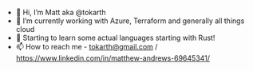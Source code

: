 - 👋 Hi, I’m Matt aka @tokarth
- 🌱 I’m currently working with Azure, Terraform and generally all things cloud
- 📖 Starting to learn some actual languages starting with Rust!
- 📫 How to reach me - tokarth@gmail.com / https://www.linkedin.com/in/matthew-andrews-69645341/

<!---
tokarth/tokarth is a ✨ special ✨ repository because its `README.md` (this file) appears on your GitHub profile.
You can click the Preview link to take a look at your changes.
--->
